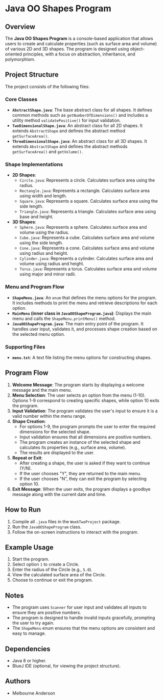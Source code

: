 # Java OO Shapes Program

## Overview
The **Java OO Shapes Program** is a console-based application that allows users to create and calculate properties (such as surface area and volume) of various 2D and 3D shapes. The program is designed using object-oriented principles, with a focus on abstraction, inheritance, and polymorphism.

## Project Structure
The project consists of the following files:

### Core Classes
- **`AbstractShape.java`**: The base abstract class for all shapes. It defines common methods such as `getNumberOfDimensions()` and includes a utility method `validatePositive()` for input validation.
- **`TwoDimensionalShape.java`**: An abstract class for all 2D shapes. It extends `AbstractShape` and defines the abstract method `getSurfaceArea()`.
- **`ThreeDimensionalShape.java`**: An abstract class for all 3D shapes. It extends `AbstractShape` and defines the abstract methods `getSurfaceArea()` and `getVolume()`.

### Shape Implementations
- **2D Shapes**:
  - `Circle.java`: Represents a circle. Calculates surface area using the radius.
  - `Rectangle.java`: Represents a rectangle. Calculates surface area using width and length.
  - `Square.java`: Represents a square. Calculates surface area using the side length.
  - `Triangle.java`: Represents a triangle. Calculates surface area using base and height.
- **3D Shapes**:
  - `Sphere.java`: Represents a sphere. Calculates surface area and volume using the radius.
  - `Cube.java`: Represents a cube. Calculates surface area and volume using the side length.
  - `Cone.java`: Represents a cone. Calculates surface area and volume using radius and height.
  - `Cylinder.java`: Represents a cylinder. Calculates surface area and volume using radius and height.
  - `Torus.java`: Represents a torus. Calculates surface area and volume using major and minor radii.

### Menu and Program Flow
- **`ShapeMenu.java`**: An `enum` that defines the menu options for the program. It includes methods to print the menu and retrieve descriptions for each option.
- **`MainMenu` (inner class in `JavaOOShapeProgram.java`)**: Displays the main menu and calls the `ShapeMenu.printMenu()` method.
- **`JavaOOShapeProgram.java`**: The main entry point of the program. It handles user input, validates it, and processes shape creation based on the selected menu option.

### Supporting Files
- **`menu.txt`**: A text file listing the menu options for constructing shapes.

## Program Flow
1. **Welcome Message**: The program starts by displaying a welcome message and the main menu.
2. **Menu Selection**: The user selects an option from the menu (1-10). Options 1-9 correspond to creating specific shapes, while option 10 exits the program.
3. **Input Validation**: The program validates the user's input to ensure it is a valid number within the menu range.
4. **Shape Creation**:
   - For options 1-9, the program prompts the user to enter the required dimensions for the selected shape.
   - Input validation ensures that all dimensions are positive numbers.
   - The program creates an instance of the selected shape and calculates its properties (e.g., surface area, volume).
   - The results are displayed to the user.
5. **Repeat or Exit**:
   - After creating a shape, the user is asked if they want to continue (Y/N).
   - If the user chooses "Y", they are returned to the main menu.
   - If the user chooses "N", they can exit the program by selecting option 10.
6. **Exit Message**: When the user exits, the program displays a goodbye message along with the current date and time.

## How to Run
1. Compile all `.java` files in the `WeekTwoProject` package.
2. Run the `JavaOOShapeProgram` class.
3. Follow the on-screen instructions to interact with the program.

## Example Usage
1. Start the program.
2. Select option `1` to create a Circle.
3. Enter the radius of the Circle (e.g., `5.0`).
4. View the calculated surface area of the Circle.
5. Choose to continue or exit the program.

## Notes
- The program uses `Scanner` for user input and validates all inputs to ensure they are positive numbers.
- The program is designed to handle invalid inputs gracefully, prompting the user to try again.
- The `ShapeMenu` enum ensures that the menu options are consistent and easy to manage.

## Dependencies
- Java 8 or higher.
- BlueJ IDE (optional, for viewing the project structure).

## Authors
- Melbourne Anderson